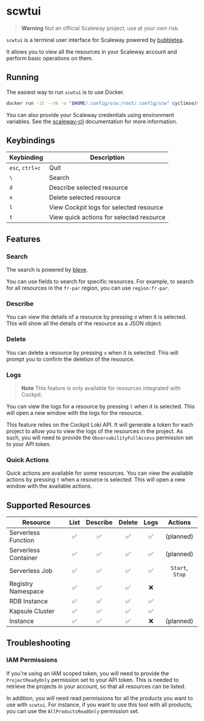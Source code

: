 # scwtui

> **Warning**
> Not an official Scaleway project, use at your own risk.

`scwtui` is a terminal user interface for Scaleway powered by [bubbletea](https://github.com/charmbracelet/bubbletea).

It allows you to view all the resources in your Scaleway account and perform basic operations on them.

## Running

The easiest way to run `scwtui` is to use Docker.

```bash
docker run -it --rm -v "$HOME/.config/scw:/root/.config/scw" cyclimse/scwtui:0.1
```

You can also provide your Scaleway credentials using environment variables. See the [scaleway-cli](https://github.com/scaleway/scaleway-cli/blob/master/docs/commands/config.md) documentation for more information.

## Keybindings

| Keybinding      | Description                              |
|-----------------|------------------------------------------|
| `esc`, `ctrl+c` | Quit                                     |
| `\`             | Search                                   |
| `d`             | Describe selected resource               |
| `x`             | Delete selected resource                 |
| `l`             | View Cockpit logs for selected resource  |
| `t`             | View quick actions for selected resource |

## Features

### Search

The search is powered by [bleve](https://github.com/blevesearch/bleve).

You can use fields to search for specific resources. For example, to search for all resources in the `fr-par` region, you can use `region:fr-par`.

### Describe

You can view the details of a resource by pressing `d` when it is selected. This will show all the details of the resource as a JSON object.

### Delete

You can delete a resource by pressing `x` when it is selected. This will prompt you to confirm the deletion of the resource.

### Logs

> **Note**
> This feature is only available for resources integrated with Cockpit.

You can view the logs for a resource by pressing `l` when it is selected. This will open a new window with the logs for the resource.

This feature relies on the Cockpit Loki API. It will generate a token for each project to allow you to view the logs of the resources in the project. As such, you will need to provide the `ObservabilityFullAccess` permission set to your API token.

### Quick Actions

Quick actions are available for some resources. You can view the available actions by pressing `t` when a resource is selected. This will open a new window with the available actions.

## Supported Resources

| Resource             | List | Describe | Delete | Logs |     Actions      |
|----------------------|:----:|:--------:|:------:|:----:|:----------------:|
| Serverless Function  |  ✅   |    ✅     |   ✅    |  ✅   |    (planned)     |
| Serverless Container |  ✅   |    ✅     |   ✅    |  ✅   |    (planned)     |
| Serverless Job       |  ✅   |    ✅     |   ✅    |  ✅   | `Start`, `Stop`  |
| Registry Namespace   |  ✅   |    ✅     |   ✅    |  ❌   |                  |
| RDB Instance         |  ✅   |    ✅     |   ✅    |  ✅   |                  |
| Kapsule Cluster      |  ✅   |    ✅     |   ✅    |  ✅   |                  |
| Instance             |  ✅   |    ✅     |   ✅    |  ❌   |    (planned)     |

## Troubleshooting

### IAM Permissions

If you're using an IAM scoped token, you will need to provide the `ProjectReadyOnly` permission set to your API token. This is needed to retrieve the projects in your account, so that all resources can be listed.

In addition, you will need read permissions for all the products you want to use with `scwtui`. For instance, if you want to use this tool with all products, you can use the `AllProductsReadOnly` permission set.
